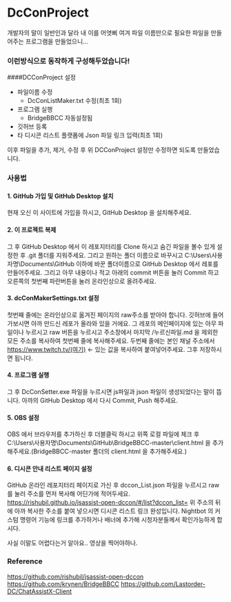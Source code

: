 # DcConProject
개발자의 말이 일반인과 달라 내 이를 어엿삐 여겨 파일 이름만으로 필요한 파일을 만들어주는 프로그램을 만들었으니...

### 이런방식으로 동작하게 구성해두었습니다!
####DCConProject 설정
* 파일이름 수정 
  - DcConListMaker.txt 수정(최초 1회)
* 프로그램 실행
  * BridgeBBCC 자동설정됨
* 깃허브 등록
* 타 디시콘 리스트 플랫폼에 Json 파일 링크 입력(최초 1회)

이후 파일을 추가, 제거, 수정 후 위 DCConProject 설정만 수정하면 되도록 만들었습니다.

### 사용법

#### 1. GitHub 가입 및 GitHub Desktop 설치
현재 오신 이 사이트에 가입을 하시고, GitHub Desktop 을 설치해주세요.
#### 2. 이 프로젝트 복제
그 후 GitHub Desktop 에서 이 레포지터리를 Clone 하시고 숨긴 파일을 볼수 있게 설정한 후 .git 폴더를 지워주세요.
그리고 원하는 폴더 이름으로 바꾸시고 C:\Users\사용자명\Documents\GitHub 이하에 바꾼 폴더이름으로 GitHub Desktop 에서 레포를 만들어주세요.
그리고 아무 내용이나 적고 아래의 commit 버튼을 눌러 Commit 하고 오른쪽의 첫번째 파란버튼을 눌러 온라인상으로 올려주세요.
#### 3. dcConMakerSettings.txt 설정
첫번째 줄에는 온라인상으로 옮겨진 페이지의 raw주소를 받아야 합니다. 깃허브에 들어가보시면 아까 만드신 레포가 올라와 있을 거에요.
그 레포의 메인페이지에 있는 아무 파일이나 누르시고 raw 버튼을 누르시고 주소창에서 마지막 /누르신파일.md 을 제외한 모든 주소를 복사하여 
첫번째 줄에 복사해주세요.
두번째 줄에는 본인 채널 주소에서 https://www.twitch.tv/(여기) <- 있는 값을 복사하여 붙여넣어주세요.
그후 저장하시면 됩니다.
#### 4. 프로그램 실행
그 후 DcConSetter.exe 파일을 누르시면 js파일과 json 파일이 생성되었다는 말이 뜹니다.
아까의 GitHub Desktop 에서 다시 Commit, Push 해주세요.
#### 5. OBS 설정
OBS 에서 브라우저를 추가하신 후 더블클릭 하시고 
위쪽 로컬 파일에 체크 후 
C:\Users\사용자명\Documents\GitHub\BridgeBBCC-master\client.html 을 추가해주세요.(BridgeBBCC-master 폴더의 client.html 을 추가해주세요.)
#### 6. 디시콘 안내 리스트 페이지 설정
GitHub 온라인 레포지터리 페이지로 가신 후 dccon_List.json 파일을 누르시고 raw 를 눌러 주소를 먼저 복사해 어딘가에 적어두세요.
https://rishubil.github.io/jsassist-open-dccon/#/list?dccon_list=
위 주소의 뒤에 아까 복사한 주소를 붙여 넣으시면 디시콘 리스트 링크 완성입니다.
Nightbot 의 커스텀 명령어 기능에 링크를 추가하거나 배너에 추가해 시청자분들께서 확인가능하게 합시다.

사실 이말도 어렵다는거 알아요.. 영상을 찍어야하나.

### Reference
https://github.com/rishubil/jsassist-open-dccon
https://github.com/krynen/BridgeBBCC
https://github.com/Lastorder-DC/ChatAssistX-Client
